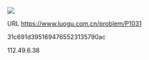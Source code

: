 ![](https://blocksrc.haplat.net/_bot_sbu/sbu-pic.gif)

URL https://www.luogu.com.cn/problem/P1031

31c691d3951694765523135790ac

112.49.6.38


